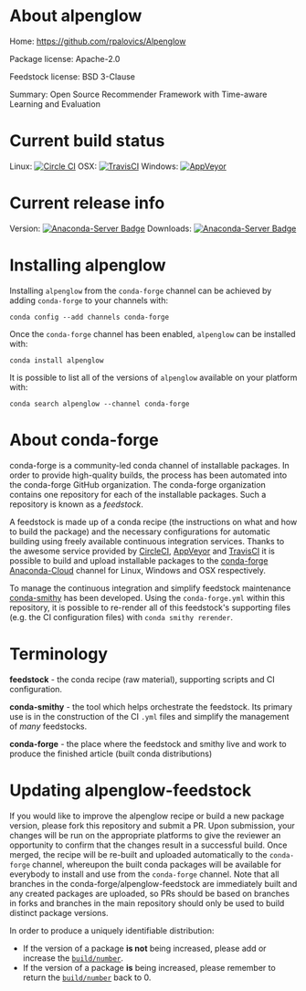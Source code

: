 About alpenglow
===============

Home: https://github.com/rpalovics/Alpenglow

Package license: Apache-2.0

Feedstock license: BSD 3-Clause

Summary: Open Source Recommender Framework with Time-aware Learning and Evaluation



Current build status
====================

Linux: [![Circle CI](https://circleci.com/gh/conda-forge/alpenglow-feedstock.svg?style=shield)](https://circleci.com/gh/conda-forge/alpenglow-feedstock)
OSX: [![TravisCI](https://travis-ci.org/conda-forge/alpenglow-feedstock.svg?branch=master)](https://travis-ci.org/conda-forge/alpenglow-feedstock)
Windows: [![AppVeyor](https://ci.appveyor.com/api/projects/status/github/conda-forge/alpenglow-feedstock?svg=True)](https://ci.appveyor.com/project/conda-forge/alpenglow-feedstock/branch/master)

Current release info
====================
Version: [![Anaconda-Server Badge](https://anaconda.org/conda-forge/alpenglow/badges/version.svg)](https://anaconda.org/conda-forge/alpenglow)
Downloads: [![Anaconda-Server Badge](https://anaconda.org/conda-forge/alpenglow/badges/downloads.svg)](https://anaconda.org/conda-forge/alpenglow)

Installing alpenglow
====================

Installing `alpenglow` from the `conda-forge` channel can be achieved by adding `conda-forge` to your channels with:

```
conda config --add channels conda-forge
```

Once the `conda-forge` channel has been enabled, `alpenglow` can be installed with:

```
conda install alpenglow
```

It is possible to list all of the versions of `alpenglow` available on your platform with:

```
conda search alpenglow --channel conda-forge
```


About conda-forge
=================

conda-forge is a community-led conda channel of installable packages.
In order to provide high-quality builds, the process has been automated into the
conda-forge GitHub organization. The conda-forge organization contains one repository
for each of the installable packages. Such a repository is known as a *feedstock*.

A feedstock is made up of a conda recipe (the instructions on what and how to build
the package) and the necessary configurations for automatic building using freely
available continuous integration services. Thanks to the awesome service provided by
[CircleCI](https://circleci.com/), [AppVeyor](http://www.appveyor.com/)
and [TravisCI](https://travis-ci.org/) it is possible to build and upload installable
packages to the [conda-forge](https://anaconda.org/conda-forge)
[Anaconda-Cloud](http://docs.anaconda.org/) channel for Linux, Windows and OSX respectively.

To manage the continuous integration and simplify feedstock maintenance
[conda-smithy](http://github.com/conda-forge/conda-smithy) has been developed.
Using the ``conda-forge.yml`` within this repository, it is possible to re-render all of
this feedstock's supporting files (e.g. the CI configuration files) with ``conda smithy rerender``.


Terminology
===========

**feedstock** - the conda recipe (raw material), supporting scripts and CI configuration.

**conda-smithy** - the tool which helps orchestrate the feedstock.
                   Its primary use is in the construction of the CI ``.yml`` files
                   and simplify the management of *many* feedstocks.

**conda-forge** - the place where the feedstock and smithy live and work to
                  produce the finished article (built conda distributions)


Updating alpenglow-feedstock
============================

If you would like to improve the alpenglow recipe or build a new
package version, please fork this repository and submit a PR. Upon submission,
your changes will be run on the appropriate platforms to give the reviewer an
opportunity to confirm that the changes result in a successful build. Once
merged, the recipe will be re-built and uploaded automatically to the
`conda-forge` channel, whereupon the built conda packages will be available for
everybody to install and use from the `conda-forge` channel.
Note that all branches in the conda-forge/alpenglow-feedstock are
immediately built and any created packages are uploaded, so PRs should be based
on branches in forks and branches in the main repository should only be used to
build distinct package versions.

In order to produce a uniquely identifiable distribution:
 * If the version of a package **is not** being increased, please add or increase
   the [``build/number``](http://conda.pydata.org/docs/building/meta-yaml.html#build-number-and-string).
 * If the version of a package **is** being increased, please remember to return
   the [``build/number``](http://conda.pydata.org/docs/building/meta-yaml.html#build-number-and-string)
   back to 0.
